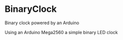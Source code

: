 BinaryClock
===========

Binary clock powered by an Arduino

Using an Arduino Mega2560 a simple binary LED clock
